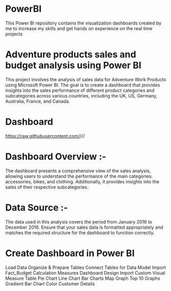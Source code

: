 # PowerBI
This Power BI repository contains the visualization dashboards created by me to increase my skills and get hands on experience on the real time projects
# Adventure products sales and budget analysis using Power BI
This project involves the analysis of sales data for Adventure Work Products using Microsoft Power BI. The goal is to create a dashboard that provides insights into the sales performance of different product categories and subcategories across various countries, including the UK, US, Germany, Australia, France, and Canada.
# Dashboard 
https://raw.githubusercontent.com/<kartikdabre199>/<PowerBI>/<Sales and Budget>/<Sales and Budget Analysis.pdf>

# Dashboard Overview :-
The dashboard presents a comprehensive view of the sales analysis, allowing users to understand the performance of the main categories: accessories, bikes, and clothing. Additionally, it provides insights into the sales of their respective subcategories.
# Data Source :-
The data used in this analysis covers the period from January 2016 to December 2016. Ensure that your sales data is formatted appropriately and matches the required structure for the dashboard to function correctly.


# Create Dashboard in Power BI
Load Data
Organize & Prepare Tables
Connect Tables for Data Model
Import Fact_Budget
Calculation Measures
Dashboard Design
Import Custom Visual
Measure Table
Pie Chart
Line Chart
Bar Charts
Map Graph
Top 10 Graphs
Gradient Bar Chart Color
Customer Details
